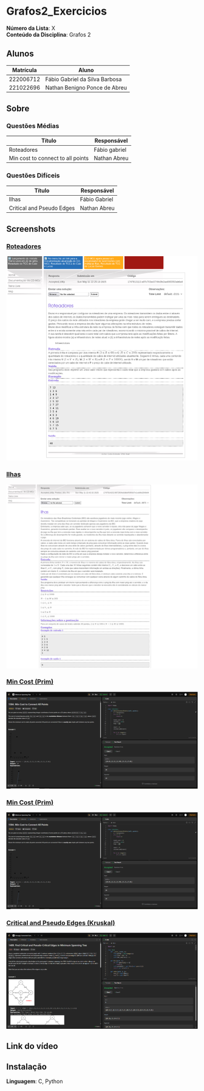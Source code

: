 # Grafos2_Exercicios

**Número da Lista**: X<br>
**Conteúdo da Disciplina**: Grafos 2<br>

## Alunos
|Matrícula | Aluno |
| -- | -- |
| 222006712 | Fábio Gabriel da Silva Barbosa |
| 221022696 | Nathan Benigno Ponce de Abreu |



## Sobre 


### Questões Médias
| Título | Responsável | 
| -- | -- | 
| Roteadores | Fábio gabriel | 
| Min cost to connect to all points | Nathan Abreu | 



### Questões Difíceis
| Título | Responsável | 
| -- | -- | 
| Ilhas | Fábio Gabriel | 
| Critical and Pseudo Edges | Nathan Abreu | 


## Screenshots
### [Roteadores](https://moj.naquadah.com.br/cgi-bin/questao.sh/monitores%23bee-roteadores)

![Roteadores](img/Roteadores_image.png)

### [Ilhas](https://moj.naquadah.com.br/cgi-bin/questao.sh/obi-problems%23obi2018f1pu_ilhas)

![Ilhas](img/Ilhas_image.png)

### [Min Cost (Prim)](https://leetcode.com/problems/min-cost-to-connect-all-points/?envType=problem-list-v2&envId=minimum-spanning-tree)

![Ilhas](img/PRIM.PNG)

### [Min Cost (Prim)](https://leetcode.com/problems/min-cost-to-connect-all-points/?envType=problem-list-v2&envId=minimum-spanning-tree)

![Min Cost](img/PRIM.PNG)

### [Critical and Pseudo Edges (Kruskal)](https://leetcode.com/problems/find-critical-and-pseudo-critical-edges-in-minimum-spanning-tree/?envType=problem-list-v2&envId=strongly-connected-component)

![Critical Edges](img/Kruskal.PNG)


## Link do vídeo

## Instalação 
**Linguagem**: C, Python <br>
